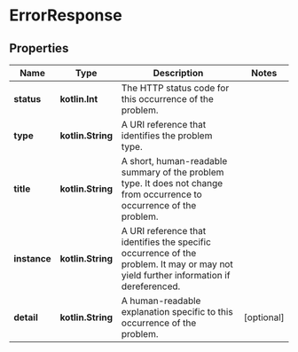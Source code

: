 
# ErrorResponse

## Properties
Name | Type | Description | Notes
------------ | ------------- | ------------- | -------------
**status** | **kotlin.Int** | The HTTP status code for this occurrence of the problem. | 
**type** | **kotlin.String** | A URI reference that identifies the problem type. | 
**title** | **kotlin.String** | A short, human-readable summary of the problem type. It does not change from occurrence to occurrence of the problem. | 
**instance** | **kotlin.String** | A URI reference that identifies the specific occurrence of the problem. It may or may not yield further information if dereferenced. | 
**detail** | **kotlin.String** | A human-readable explanation specific to this occurrence of the problem. |  [optional]



